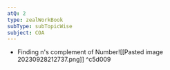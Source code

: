 ```yaml
---
atQ: 2
type: zealWorkBook
subType: subTopicWise
subject: COA
---
```

- Finding n's complement of Number![[Pasted image 20230928212737.png]] ^c5d009